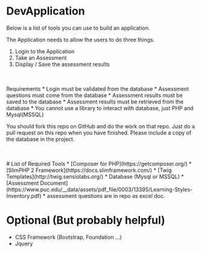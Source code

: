 # DevApplication

Below is a list of tools you can use to build an application.  

The Application needs to allow the users to do three things.  

1. Login to the Application
2. Take an Assessment
3. Display / Save the assessment results

<br />
<br />
Requirements
* Login must be validated from the database
* Assessment questions must come from the database
* Assessment results must be saved to the database
* Assessment results must be retrieved from the database
* You cannot use a library to interact with database, just PHP and Mysql(MSSQL)

You should fork this repo on GitHub and do the work on that repo.  Just do a pull request on this repo when you have finished.  Please include a copy of the database in the project.



<br />
<br />
# List of Required Tools
* [Composer for PHP](https://getcomposer.org/)
* [SlimPHP 2 Framework](https://docs.slimframework.com/)
* [Twig Templates](http://twig.sensiolabs.org/)
* Database (Mysql or MSSQL)
* [Assessment Document](https://www.puc.edu/__data/assets/pdf_file/0003/13395/Learning-Styles-Inventory.pdf)
  * assessment questions are in repo as excel doc.


# Optional (But probably helpful)
* CSS Framework (Bootstrap, Foundation ...)
* Jquery
